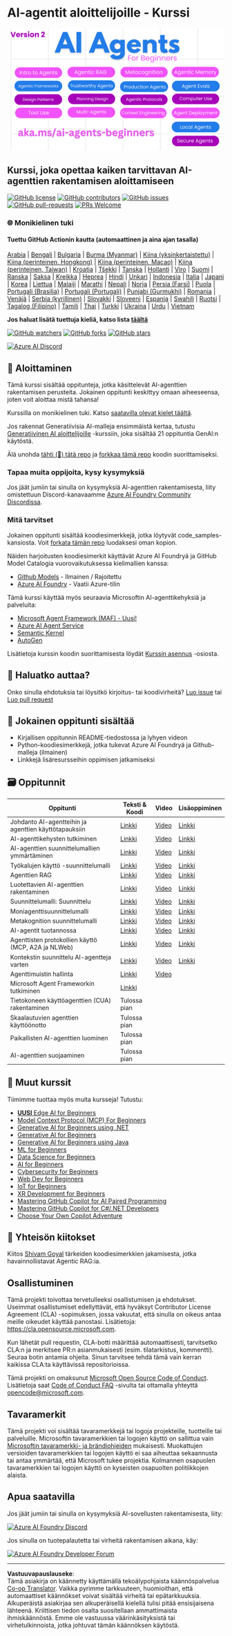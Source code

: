 <!--
CO_OP_TRANSLATOR_METADATA:
{
  "original_hash": "35b7c9b08396abaac3d149cb1a9bfebb",
  "translation_date": "2025-10-11T10:39:02+00:00",
  "source_file": "README.md",
  "language_code": "fi"
}
-->
# AI-agentit aloittelijoille - Kurssi

![Generatiivinen AI aloittelijoille](../../translated_images/repo-thumbnailv2.06f4a48036fde647f6ba4eb19f5651babe59bb30e972748afb349e47725d7601.fi.png)

## Kurssi, joka opettaa kaiken tarvittavan AI-agenttien rakentamisen aloittamiseen

[![GitHub license](https://img.shields.io/github/license/microsoft/ai-agents-for-beginners.svg)](https://github.com/microsoft/ai-agents-for-beginners/blob/master/LICENSE?WT.mc_id=academic-105485-koreyst)
[![GitHub contributors](https://img.shields.io/github/contributors/microsoft/ai-agents-for-beginners.svg)](https://GitHub.com/microsoft/ai-agents-for-beginners/graphs/contributors/?WT.mc_id=academic-105485-koreyst)
[![GitHub issues](https://img.shields.io/github/issues/microsoft/ai-agents-for-beginners.svg)](https://GitHub.com/microsoft/ai-agents-for-beginners/issues/?WT.mc_id=academic-105485-koreyst)
[![GitHub pull-requests](https://img.shields.io/github/issues-pr/microsoft/ai-agents-for-beginners.svg)](https://GitHub.com/microsoft/ai-agents-for-beginners/pulls/?WT.mc_id=academic-105485-koreyst)
[![PRs Welcome](https://img.shields.io/badge/PRs-welcome-brightgreen.svg?style=flat-square)](http://makeapullrequest.com?WT.mc_id=academic-105485-koreyst)

### 🌐 Monikielinen tuki

#### Tuettu GitHub Actionin kautta (automaattinen ja aina ajan tasalla)

<!-- CO-OP TRANSLATOR LANGUAGES TABLE START -->
[Arabia](../ar/README.md) | [Bengali](../bn/README.md) | [Bulgaria](../bg/README.md) | [Burma (Myanmar)](../my/README.md) | [Kiina (yksinkertaistettu)](../zh/README.md) | [Kiina (perinteinen, Hongkong)](../hk/README.md) | [Kiina (perinteinen, Macao)](../mo/README.md) | [Kiina (perinteinen, Taiwan)](../tw/README.md) | [Kroatia](../hr/README.md) | [Tšekki](../cs/README.md) | [Tanska](../da/README.md) | [Hollanti](../nl/README.md) | [Viro](../et/README.md) | [Suomi](./README.md) | [Ranska](../fr/README.md) | [Saksa](../de/README.md) | [Kreikka](../el/README.md) | [Heprea](../he/README.md) | [Hindi](../hi/README.md) | [Unkari](../hu/README.md) | [Indonesia](../id/README.md) | [Italia](../it/README.md) | [Japani](../ja/README.md) | [Korea](../ko/README.md) | [Liettua](../lt/README.md) | [Malaiji](../ms/README.md) | [Marathi](../mr/README.md) | [Nepali](../ne/README.md) | [Norja](../no/README.md) | [Persia (Farsi)](../fa/README.md) | [Puola](../pl/README.md) | [Portugali (Brasilia)](../br/README.md) | [Portugali (Portugali)](../pt/README.md) | [Punjabi (Gurmukhi)](../pa/README.md) | [Romania](../ro/README.md) | [Venäjä](../ru/README.md) | [Serbia (kyrillinen)](../sr/README.md) | [Slovakki](../sk/README.md) | [Sloveeni](../sl/README.md) | [Espanja](../es/README.md) | [Swahili](../sw/README.md) | [Ruotsi](../sv/README.md) | [Tagalog (Filipino)](../tl/README.md) | [Tamili](../ta/README.md) | [Thai](../th/README.md) | [Turkki](../tr/README.md) | [Ukraina](../uk/README.md) | [Urdu](../ur/README.md) | [Vietnam](../vi/README.md)
<!-- CO-OP TRANSLATOR LANGUAGES TABLE END -->

**Jos haluat lisätä tuettuja kieliä, katso lista [täältä](https://github.com/Azure/co-op-translator/blob/main/getting_started/supported-languages.md)**

[![GitHub watchers](https://img.shields.io/github/watchers/microsoft/ai-agents-for-beginners.svg?style=social&label=Watch)](https://GitHub.com/microsoft/ai-agents-for-beginners/watchers/?WT.mc_id=academic-105485-koreyst)
[![GitHub forks](https://img.shields.io/github/forks/microsoft/ai-agents-for-beginners.svg?style=social&label=Fork)](https://GitHub.com/microsoft/ai-agents-for-beginners/network/?WT.mc_id=academic-105485-koreyst)
[![GitHub stars](https://img.shields.io/github/stars/microsoft/ai-agents-for-beginners.svg?style=social&label=Star)](https://GitHub.com/microsoft/ai-agents-for-beginners/stargazers/?WT.mc_id=academic-105485-koreyst)

[![Azure AI Discord](https://dcbadge.limes.pink/api/server/kzRShWzttr)](https://discord.gg/kzRShWzttr)


## 🌱 Aloittaminen

Tämä kurssi sisältää oppitunteja, jotka käsittelevät AI-agenttien rakentamisen perusteita. Jokainen oppitunti keskittyy omaan aiheeseensa, joten voit aloittaa mistä tahansa!

Kurssilla on monikielinen tuki. Katso [saatavilla olevat kielet täältä](../..). 

Jos rakennat Generatiivisia AI-malleja ensimmäistä kertaa, tutustu [Generatiivinen AI aloittelijoille](https://aka.ms/genai-beginners) -kurssiin, joka sisältää 21 oppituntia GenAI:n käytöstä.

Älä unohda [tähti (🌟) tätä repo](https://docs.github.com/en/get-started/exploring-projects-on-github/saving-repositories-with-stars?WT.mc_id=academic-105485-koreyst) ja [forkkaa tämä repo](https://github.com/microsoft/ai-agents-for-beginners/fork) koodin suorittamiseksi.

### Tapaa muita oppijoita, kysy kysymyksiä

Jos jäät jumiin tai sinulla on kysymyksiä AI-agenttien rakentamisesta, liity omistettuun Discord-kanavaamme [Azure AI Foundry Community Discordissa](https://aka.ms/ai-agents/discord).

### Mitä tarvitset

Jokainen oppitunti sisältää koodiesimerkkejä, jotka löytyvät code_samples-kansiosta. Voit [forkata tämän repo](https://github.com/microsoft/ai-agents-for-beginners/fork) luodaksesi oman kopion.  

Näiden harjoitusten koodiesimerkit käyttävät Azure AI Foundryä ja GitHub Model Catalogia vuorovaikutuksessa kielimallien kanssa:

- [Github Models](https://aka.ms/ai-agents-beginners/github-models) - Ilmainen / Rajoitettu
- [Azure AI Foundry](https://aka.ms/ai-agents-beginners/ai-foundry) - Vaatii Azure-tilin

Tämä kurssi käyttää myös seuraavia Microsoftin AI-agenttikehyksiä ja palveluita:

- [Microsoft Agent Framework (MAF) - Uusi!](https://aka.ms/ai-agents-beginners/agent-framewrok)
- [Azure AI Agent Service](https://aka.ms/ai-agents-beginners/ai-agent-service)
- [Semantic Kernel](https://aka.ms/ai-agents-beginners/semantic-kernel)
- [AutoGen](https://aka.ms/ai-agents/autogen)

Lisätietoja kurssin koodin suorittamisesta löydät [Kurssin asennus](./00-course-setup/README.md) -osiosta.

## 🙏 Haluatko auttaa?

Onko sinulla ehdotuksia tai löysitkö kirjoitus- tai koodivirheitä? [Luo issue](https://github.com/microsoft/ai-agents-for-beginners/issues?WT.mc_id=academic-105485-koreyst) tai [Luo pull request](https://github.com/microsoft/ai-agents-for-beginners/pulls?WT.mc_id=academic-105485-koreyst)



## 📂 Jokainen oppitunti sisältää

- Kirjallisen oppitunnin README-tiedostossa ja lyhyen videon
- Python-koodiesimerkkejä, jotka tukevat Azure AI Foundryä ja Github-malleja (ilmainen)
- Linkkejä lisäresursseihin oppimisen jatkamiseksi


## 🗃️ Oppitunnit

| **Oppitunti**                                | **Teksti & Koodi**                                | **Video**                                                  | **Lisäoppiminen**                                                                     |
|----------------------------------------------|--------------------------------------------------|------------------------------------------------------------|----------------------------------------------------------------------------------------|
| Johdanto AI-agentteihin ja agenttien käyttötapauksiin | [Linkki](./01-intro-to-ai-agents/README.md)      | [Video](https://youtu.be/3zgm60bXmQk?si=z8QygFvYQv-9WtO1)  | [Linkki](https://aka.ms/ai-agents-beginners/collection?WT.mc_id=academic-105485-koreyst) |
| AI-agenttikehysten tutkiminen                | [Linkki](./02-explore-agentic-frameworks/README.md) | [Video](https://youtu.be/ODwF-EZo_O8?si=Vawth4hzVaHv-u0H)  | [Linkki](https://aka.ms/ai-agents-beginners/collection?WT.mc_id=academic-105485-koreyst) |
| AI-agenttien suunnittelumallien ymmärtäminen | [Linkki](./03-agentic-design-patterns/README.md) | [Video](https://youtu.be/m9lM8qqoOEA?si=BIzHwzstTPL8o9GF)  | [Linkki](https://aka.ms/ai-agents-beginners/collection?WT.mc_id=academic-105485-koreyst) |
| Työkalujen käyttö -suunnittelumalli          | [Linkki](./04-tool-use/README.md)                | [Video](https://youtu.be/vieRiPRx-gI?si=2z6O2Xu2cu_Jz46N)  | [Linkki](https://aka.ms/ai-agents-beginners/collection?WT.mc_id=academic-105485-koreyst) |
| Agenttien RAG                                | [Linkki](./05-agentic-rag/README.md)             | [Video](https://youtu.be/WcjAARvdL7I?si=gKPWsQpKiIlDH9A3)  | [Linkki](https://aka.ms/ai-agents-beginners/collection?WT.mc_id=academic-105485-koreyst) |
| Luotettavien AI-agenttien rakentaminen       | [Linkki](./06-building-trustworthy-agents/README.md) | [Video](https://youtu.be/iZKkMEGBCUQ?si=jZjpiMnGFOE9L8OK ) | [Linkki](https://aka.ms/ai-agents-beginners/collection?WT.mc_id=academic-105485-koreyst) |
| Suunnittelumalli: Suunnittelu                | [Linkki](./07-planning-design/README.md)         | [Video](https://youtu.be/kPfJ2BrBCMY?si=6SC_iv_E5-mzucnC)  | [Linkki](https://aka.ms/ai-agents-beginners/collection?WT.mc_id=academic-105485-koreyst) |
| Moniagenttisuunnittelumalli                  | [Linkki](./08-multi-agent/README.md)             | [Video](https://youtu.be/V6HpE9hZEx0?si=rMgDhEu7wXo2uo6g)  | [Linkki](https://aka.ms/ai-agents-beginners/collection?WT.mc_id=academic-105485-koreyst) |
| Metakognition suunnittelumalli               | [Linkki](./09-metacognition/README.md)           | [Video](https://youtu.be/His9R6gw6Ec?si=8gck6vvdSNCt6OcF)  | [Linkki](https://aka.ms/ai-agents-beginners/collection?WT.mc_id=academic-105485-koreyst) |
| AI-agentit tuotannossa                       | [Linkki](./10-ai-agents-production/README.md)    | [Video](https://youtu.be/l4TP6IyJxmQ?si=31dnhexRo6yLRJDl)  | [Linkki](https://aka.ms/ai-agents-beginners/collection?WT.mc_id=academic-105485-koreyst) |
| Agenttisten protokollien käyttö (MCP, A2A ja NLWeb) | [Linkki](./11-agentic-protocols/README.md)           | [Video](https://youtu.be/X-Dh9R3Opn8)                                 | [Linkki](https://aka.ms/ai-agents-beginners/collection?WT.mc_id=academic-105485-koreyst) |
| Kontekstin suunnittelu AI-agentteja varten          | [Linkki](./12-context-engineering/README.md)         | [Video](https://youtu.be/F5zqRV7gEag)                                 | [Linkki](https://aka.ms/ai-agents-beginners/collection?WT.mc_id=academic-105485-koreyst) |
| Agenttimuistin hallinta                             | [Linkki](./13-agent-memory/README.md)     |      [Video](https://youtu.be/QrYbHesIxpw?si=vZkVwKrQ4ieCcIPx)                                                      |                                                                                        |
| Microsoft Agent Frameworkin tutkiminen             | [Linkki](./14-microsoft-agent-framework/README.md)                            |                                                            |                                                                                        |
| Tietokoneen käyttöagenttien (CUA) rakentaminen      | Tulossa pian                            |                                                            |                                                                                        |
| Skaalautuvien agenttien käyttöönotto               | Tulossa pian                            |                                                            |                                                                                        |
| Paikallisten AI-agenttien luominen                 | Tulossa pian                               |                                                            |                                                                                        |
| AI-agenttien suojaaminen                           | Tulossa pian                               |                                                            |                                                                                        |

## 🎒 Muut kurssit

Tiimimme tuottaa myös muita kursseja! Tutustu:

- [**UUSI** Edge AI for Beginners](https://github.com/microsoft/edgeai-for-beginners?WT.mc_id=academic-105485-koreyst)
- [Model Context Protocol (MCP) For Beginners](https://github.com/microsoft/mcp-for-beginners?WT.mc_id=academic-105485-koreyst)
- [Generative AI for Beginners using .NET](https://github.com/microsoft/Generative-AI-for-beginners-dotnet?WT.mc_id=academic-105485-koreyst)
- [Generative AI for Beginners](https://github.com/microsoft/generative-ai-for-beginners?WT.mc_id=academic-105485-koreyst)
- [Generative AI for Beginners using Java](https://github.com/microsoft/generative-ai-for-beginners-java?WT.mc_id=academic-105485-koreyst)
- [ML for Beginners](https://aka.ms/ml-beginners?WT.mc_id=academic-105485-koreyst)
- [Data Science for Beginners](https://aka.ms/datascience-beginners?WT.mc_id=academic-105485-koreyst)
- [AI for Beginners](https://aka.ms/ai-beginners?WT.mc_id=academic-105485-koreyst)
- [Cybersecurity for Beginners](https://github.com/microsoft/Security-101??WT.mc_id=academic-96948-sayoung)
- [Web Dev for Beginners](https://aka.ms/webdev-beginners?WT.mc_id=academic-105485-koreyst)
- [IoT for Beginners](https://aka.ms/iot-beginners?WT.mc_id=academic-105485-koreyst)
- [XR Development for Beginners](https://github.com/microsoft/xr-development-for-beginners?WT.mc_id=academic-105485-koreyst)
- [Mastering GitHub Copilot for AI Paired Programming](https://aka.ms/GitHubCopilotAI?WT.mc_id=academic-105485-koreyst)
- [Mastering GitHub Copilot for C#/.NET Developers](https://github.com/microsoft/mastering-github-copilot-for-dotnet-csharp-developers?WT.mc_id=academic-105485-koreyst)
- [Choose Your Own Copilot Adventure](https://github.com/microsoft/CopilotAdventures?WT.mc_id=academic-105485-koreyst)

## 🌟 Yhteisön kiitokset

Kiitos [Shivam Goyal](https://www.linkedin.com/in/shivam2003/) tärkeiden koodiesimerkkien jakamisesta, jotka havainnollistavat Agentic RAG:ia. 

## Osallistuminen

Tämä projekti toivottaa tervetulleeksi osallistumisen ja ehdotukset. Useimmat osallistumiset edellyttävät, että hyväksyt Contributor License Agreement (CLA) -sopimuksen, jossa vakuutat, että sinulla on oikeus antaa meille oikeudet käyttää panostasi. Lisätietoja: <https://cla.opensource.microsoft.com>.

Kun lähetät pull requestin, CLA-botti määrittää automaattisesti, tarvitsetko CLA:n ja merkitsee PR:n asianmukaisesti (esim. tilatarkistus, kommentti). Seuraa botin antamia ohjeita. Sinun tarvitsee tehdä tämä vain kerran kaikissa CLA:ta käyttävissä repositorioissa.

Tämä projekti on omaksunut [Microsoft Open Source Code of Conduct](https://opensource.microsoft.com/codeofconduct/).
Lisätietoja saat [Code of Conduct FAQ](https://opensource.microsoft.com/codeofconduct/faq/) -sivulta tai ottamalla yhteyttä [opencode@microsoft.com](mailto:opencode@microsoft.com).

## Tavaramerkit

Tämä projekti voi sisältää tavaramerkkejä tai logoja projekteille, tuotteille tai palveluille. Microsoftin tavaramerkkien tai logojen käyttö on sallittua vain [Microsoftin tavaramerkki- ja brändiohjeiden](https://www.microsoft.com/legal/intellectualproperty/trademarks/usage/general) mukaisesti. Muokattujen versioiden tavaramerkkien tai logojen käyttö ei saa aiheuttaa sekaannusta tai antaa ymmärtää, että Microsoft tukee projektia. Kolmannen osapuolen tavaramerkkien tai logojen käyttö on kyseisten osapuolten politiikkojen alaista.

## Apua saatavilla

Jos jäät jumiin tai sinulla on kysymyksiä AI-sovellusten rakentamisesta, liity:

[![Azure AI Foundry Discord](https://img.shields.io/badge/Discord-Azure_AI_Foundry_Community_Discord-blue?style=for-the-badge&logo=discord&color=5865f2&logoColor=fff)](https://aka.ms/foundry/discord)

Jos sinulla on tuotepalautetta tai virheitä rakentamisen aikana, käy:

[![Azure AI Foundry Developer Forum](https://img.shields.io/badge/GitHub-Azure_AI_Foundry_Developer_Forum-blue?style=for-the-badge&logo=github&color=000000&logoColor=fff)](https://aka.ms/foundry/forum)

---

**Vastuuvapauslauseke**:  
Tämä asiakirja on käännetty käyttämällä tekoälypohjaista käännöspalvelua [Co-op Translator](https://github.com/Azure/co-op-translator). Vaikka pyrimme tarkkuuteen, huomioithan, että automaattiset käännökset voivat sisältää virheitä tai epätarkkuuksia. Alkuperäistä asiakirjaa sen alkuperäisellä kielellä tulisi pitää ensisijaisena lähteenä. Kriittisen tiedon osalta suositellaan ammattimaista ihmiskäännöstä. Emme ole vastuussa väärinkäsityksistä tai virhetulkinnoista, jotka johtuvat tämän käännöksen käytöstä.